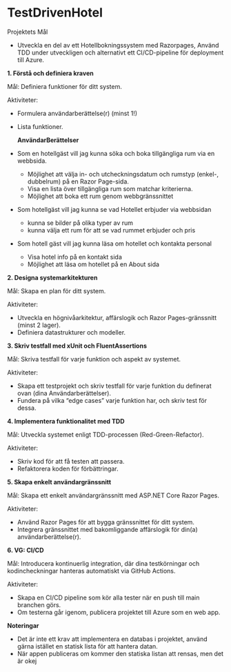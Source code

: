 # TestDrivenHotel
Projektets Mål
- Utveckla en del av ett Hotellbokningssystem med Razorpages, Använd TDD under utveckligen och alternativt ett CI/CD-pipeline för deployment till Azure.

**1. Förstå och definiera kraven**

Mål: Definiera funktioner för ditt system.

Aktiviteter:
- Formulera användarberättelse(r) (minst 1!)
- Lista funktioner.

  **AnvändarBerättelser**
- Som en hotellgäst vill jag kunna söka och boka tillgängliga rum via en webbsida.
   -	Möjlighet att välja in- och utcheckningsdatum och rumstyp (enkel-, dubbelrum) på en Razor Page-sida.
   - Visa en lista över tillgängliga rum som matchar kriterierna.
   - Möjlighet att boka ett rum genom webbgränssnittet
- Som hotellgäst vill jag kunna se vad Hotellet erbjuder via webbsidan
   - kunna se bilder på olika typer av rum
   - kunna välja ett rum för att se vad rummet erbjuder och pris
- Som hotell gäst vill jag kunna läsa om hotellet och kontakta personal
  -	Visa hotel info på en kontakt sida
  - Möjlighet att läsa om hotellet på en About sida


**2. Designa systemarkitekturen**

Mål: Skapa en plan för ditt system.

Aktiviteter:
- Utveckla en högnivåarkitektur, affärslogik och Razor Pages-gränssnitt (minst 2 lager).
- Definiera datastrukturer och modeller.

**3. Skriv testfall med xUnit och FluentAssertions**

Mål: Skriva testfall för varje funktion och aspekt av systemet.

Aktiviteter:
- Skapa ett testprojekt och skriv testfall för varje funktion du definerat ovan (dina Användarberättelser).
- Fundera på vilka “edge cases” varje funktion har, och skriv test för dessa.

**4. Implementera funktionalitet med TDD**

Mål: Utveckla systemet enligt TDD-processen (Red-Green-Refactor).

Aktiviteter:
- Skriv kod för att få testen att passera.
- Refaktorera koden för förbättringar.

**5. Skapa enkelt användargränssnitt**

Mål: Skapa ett enkelt användargränssnitt med ASP.NET Core Razor Pages.

Aktiviteter:
- Använd Razor Pages för att bygga gränssnittet för ditt system.
- Integrera gränssnittet med bakomliggande affärslogik för din(a) användarberättelse(r).

**6. VG: CI/CD**

Mål: Introducera kontinuerlig integration, där dina testkörningar och kodincheckningar hanteras automatiskt
via GitHub Actions.

Aktiviteter:
- Skapa en CI/CD pipeline som kör alla tester när en push till main branchen görs.
- Om testerna går igenom, publicera projektet till Azure som en web app.

**Noteringar**
- Det är inte ett krav att implementera en databas i projektet, använd gärna istället en statisk lista för att
hantera datan.
- När appen publiceras om kommer den statiska listan att rensas, men det är okej
